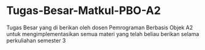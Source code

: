 # Tugas-Besar-Matkul-PBO-A2
Tugas Besar yang di berikan oleh dosen Pemrograman Berbasis Objek A2 untuk mengimplementasikan semua materi yang telah beliau berikan selama perkuliahan semester 3
